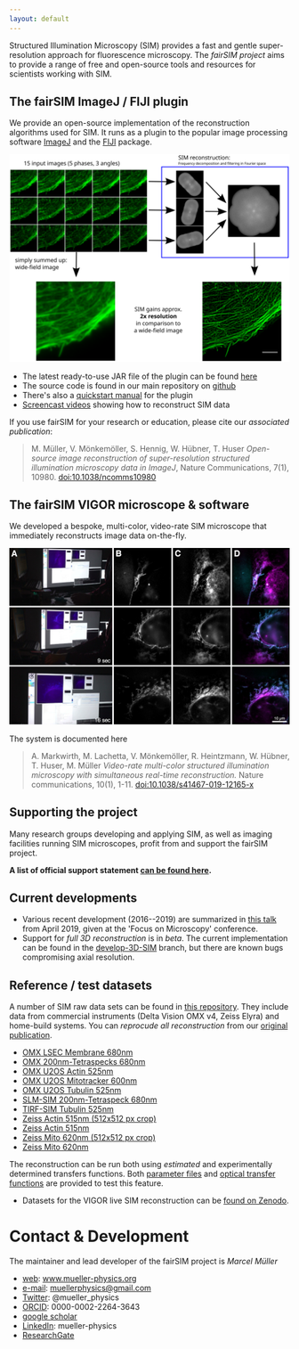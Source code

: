 ```yaml
---
layout: default
---
```


Structured Illumination Microscopy (SIM) provides a fast and gentle super-resolution approach for
fluorescence microscopy. The *fairSIM project* aims to provide a range of free and open-source
tools and resources for scientists working with SIM.

## The fairSIM ImageJ / FIJI plugin

We provide an open-source implementation of the reconstruction algorithms used for SIM.
It runs as a plugin to the popular image processing software [ImageJ](https://imagej.net/)
and the [FIJI](https://fiji.sc/) package.   


![Slide explaining SIM](images/slide-howSIMworks.svg)

* The latest ready-to-use JAR file of the plugin can be found [here](https://github.com/fairSIM/fairSIM/releases/latest)
* The source code is found in our main repository on [github](https://www.github.com/fairSIM/fairSIM)
* There's also a [quickstart manual](https://github.com/fairSIM/fairSIM-documentation/releases/) for the plugin  
* [Screencast videos](./screencasts/) showing how to reconstruct SIM data

If you use fairSIM for your research or education, please cite our *associated publication*:
> M. Müller, V. Mönkemöller, S. Hennig, W. Hübner, T. Huser 
> _Open-source image reconstruction of super-resolution structured illumination
> microscopy data in ImageJ_, Nature Communications, 7(1), 10980.
> [doi:10.1038/ncomms10980](https://doi.org/10.1038/ncomms10980)

## The fairSIM VIGOR microscope & software

We developed a bespoke, multi-color, video-rate SIM microscope that
immediately reconstructs image data on-the-fly.

![Figure showing the video-rate SIM in operation](images/vigor-video.jpg)

The system is documented here

> A. Markwirth, M. Lachetta, V. Mönkemöller, R. Heintzmann, W. Hübner, T. Huser, M. Müller
> _Video-rate multi-color structured illumination microscopy with simultaneous real-time reconstruction._ 
> Nature communications, 10(1), 1-11. [doi:10.1038/s41467-019-12165-x](https://doi.org/10.1038/s41467-019-12165-x)

## Supporting the project

Many research groups developing and applying SIM, as well as imaging facilities running SIM microscopes, profit
from and support the fairSIM project. 

**A list of official support statement [can be found here](supporters.html).**


## Current developments

* Various recent development (2016--2019) are summarized in [this talk](https://zenodo.org/record/2649890) from April 2019, given at the 'Focus on Microscopy' conference.  
* Support for _full 3D reconstruction_ is in _beta_. The current implementation can be found
in the [develop-3D-SIM](https://www.github.com/fairSIM/fairSIM/tree/develop-3D-SIM) branch, but 
there are known bugs compromising axial resolution.


## Reference / test datasets

A number of SIM raw data sets can be found in [this repository](https://github.com/fairSIM/test-datasets). They include data from commercial instruments (Delta Vision OMX v4, Zeiss Elyra) and home-build
systems. You can _reprocude all reconstruction_ 
from our [original publication](https://doi.org/10.1038/ncomms10980). 


* [OMX LSEC Membrane 680nm](https://github.com/fairSIM/test-datasets/releases/download/OMXv4-Bielefeld/OMX_LSEC_Membrane_680nm.tif)
* [OMX 200nm-Tetraspecks 680nm](https://github.com/fairSIM/test-datasets/releases/download/OMXv4-Bielefeld/OMX_Tetraspeck200_680nm.tif)
* [OMX U2OS Actin 525nm](https://github.com/fairSIM/test-datasets/releases/download/OMXv4-Bielefeld/OMX_U2OS_Actin_525nm.tif)
* [OMX U2OS Mitotracker 600nm](https://github.com/fairSIM/test-datasets/releases/download/OMXv4-Bielefeld/OMX_U2OS_Mitotracker_600nm.tif)
* [OMX U2OS Tubulin 525nm](https://github.com/fairSIM/test-datasets/releases/download/OMXv4-Bielefeld/OMX_U2OS_Tubulin_525nm.tif)
* [SLM-SIM 200nm-Tetraspeck 680nm](https://github.com/fairSIM/test-datasets/releases/download/SLM-SIM-Bielefeld/SLM-SIM_Tetraspeck200_680nm.tif)
* [TIRF-SIM Tubulin 525nm](https://github.com/fairSIM/test-datasets/releases/download/TIRF-SIM-Georgia/TIRF_Tubulin_525nm.tif)
* [Zeiss Actin 515nm (512x512 px crop)](https://github.com/fairSIM/test-datasets/releases/download/ZeissElyraS1-Wuerzburg/Zeiss_Actin_525nm_crop.tif)
* [Zeiss Actin 515nm](https://github.com/fairSIM/test-datasets/releases/download/ZeissElyraS1-Wuerzburg/Zeiss_Actin_525nm_large.tif)
* [Zeiss Mito 620nm (512x512 px crop)](https://github.com/fairSIM/test-datasets/releases/download/ZeissElyraS1-Wuerzburg/Zeiss_Mito_600nm_crop.tif)
* [Zeiss Mito 620nm](https://github.com/fairSIM/test-datasets/releases/download/ZeissElyraS1-Wuerzburg/Zeiss_Mito_600nm_large.tif)


The reconstruction can be run both using _estimated_ and experimentally determined transfers
functions. Both [parameter files](https://github.com/fairSIM/test-datasets/tree/master/parameters) and
[optical transfer functions](https://github.com/fairSIM/test-datasets/releases/download/Parameters-v1.0/OMX-OTFs.zip) are provided to test this feature.
 
* Datasets for the VIGOR live SIM reconstruction can be [found on Zenodo](https://zenodo.org/record/3295829).

# Contact & Development

The maintainer and lead developer of the fairSIM project is _Marcel Müller_

* [web](https://www.mueller-physics.org): www.mueller-physics.org
* [e-mail](mailto:muellerphysics@gmail.com): muellerphysics@gmail.com
* [Twitter](https://twitter.com/mueller_physics): @mueller_physics
* [ORCID](https://orcid.org/0000-0002-2264-3643): 0000-0002-2264-3643
* [google scholar](https://scholar.google.com/citations?user=N29z1_wAAAAJ)
* [LinkedIn](http://www.linkedin.com/in/mueller-physics): mueller-physics
* [ResearchGate](https://www.researchgate.net/profile/Marcel_Mueller10)

